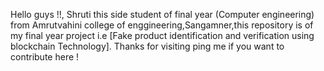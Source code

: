 Hello guys !!, Shruti this side student of final year (Computer engineering) from Amrutvahini college of enggineering,Sangamner,this repository is of my final year project i.e [Fake product identification and verification using blockchain Technology]. 
Thanks for visiting ping me if you want to contribute here !
